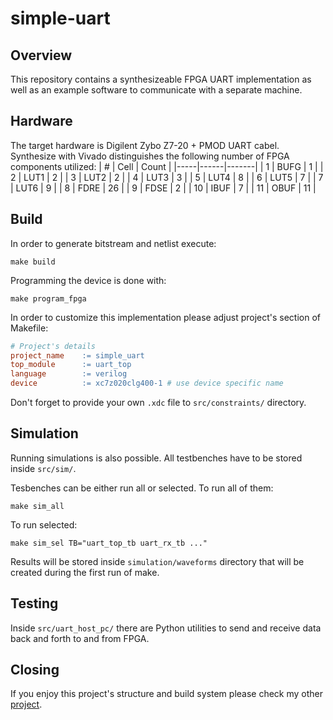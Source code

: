 # simple-uart
## Overview
This repository contains a synthesizeable FPGA UART implementation as well as an example software to communicate with a separate machine.

## Hardware
The target hardware is Digilent Zybo Z7-20 + PMOD UART cabel.
Synthesize with Vivado distinguishes the following number of FPGA components utilized:
| #   | Cell | Count |
|-----|------|-------|
| 1   | BUFG | 1     |
| 2   | LUT1 | 2     |
| 3   | LUT2 | 2     |
| 4   | LUT3 | 3     |
| 5   | LUT4 | 8     |
| 6   | LUT5 | 7     |
| 7   | LUT6 | 9     |
| 8   | FDRE | 26    |
| 9   | FDSE | 2     |
| 10  | IBUF | 7     |
| 11  | OBUF | 11    |

## Build
In order to generate bitstream and netlist execute:
```
make build
```

Programming the device is done with:
```
make program_fpga
```

In order to customize this implementation please adjust project's section of Makefile:
```Makefile
# Project's details
project_name    := simple_uart
top_module	    := uart_top
language 	    := verilog
device 		    := xc7z020clg400-1 # use device specific name
```

Don't forget to provide your own ```.xdc``` file to ```src/constraints/``` directory.

## Simulation
Running simulations is also possible. All testbenches have to be stored inside ```src/sim/```.

Tesbenches can be either run all or selected.
To run all of them:
```
make sim_all
```

To run selected:
```
make sim_sel TB="uart_top_tb uart_rx_tb ..."
```

Results will be stored inside ```simulation/waveforms``` directory that will be created during the first run of make.

## Testing
Inside ```src/uart_host_pc/``` there are Python utilities to send and receive data back and forth to and from FPGA.

## Closing
If you enjoy this project's structure and build system please check my other [project](https://github.com/szymek1/FPGA-TCL-Makefile-template).
